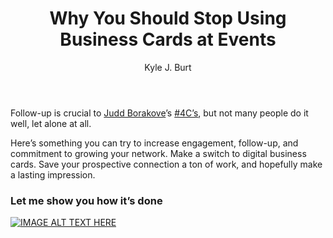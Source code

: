 ﻿---
layout: blog
title: Why You Should Stop Using Business Cards at Events
description: A drawer full of business cards you never followed up on… Your flashy, super fancy $3 business card is a wasted effort. I know that might sting a bit, but let me explain. How many people actually follow-up after a networking event? How many people put that business card to use? My guess, less than 5%.
coverImage: 
publishDate: Feb 21, 2018

author: Kyle J. Burt
authorProfile: Kyle J. Burt is passionate about technology, educating others about technology, and watching businesses grow as a result of dominating technology. He is a founder and at Catch Solutions 
authorImage: 
---

Follow-up is crucial to [Judd Borakove](https://www.linkedin.com/in/juddborakove/)’s [#4C’s](https://www.linkedin.com/search/results/content/?keywords=%234C%E2%80%99s&origin=HASH_TAG_FROM_FEED), but not many people do it well, let alone at all.

Here’s something you can try to increase engagement, follow-up, and commitment to growing your network. Make a switch to digital business cards. Save your prospective connection a ton of work, and hopefully make a lasting impression.

### Let me show you how it’s done
[![IMAGE ALT TEXT HERE](/img/digitalBusinessCards.png)](http://www.youtube.com/watch?feature=player_embedded&v=9N1s-2qkNHE
)
